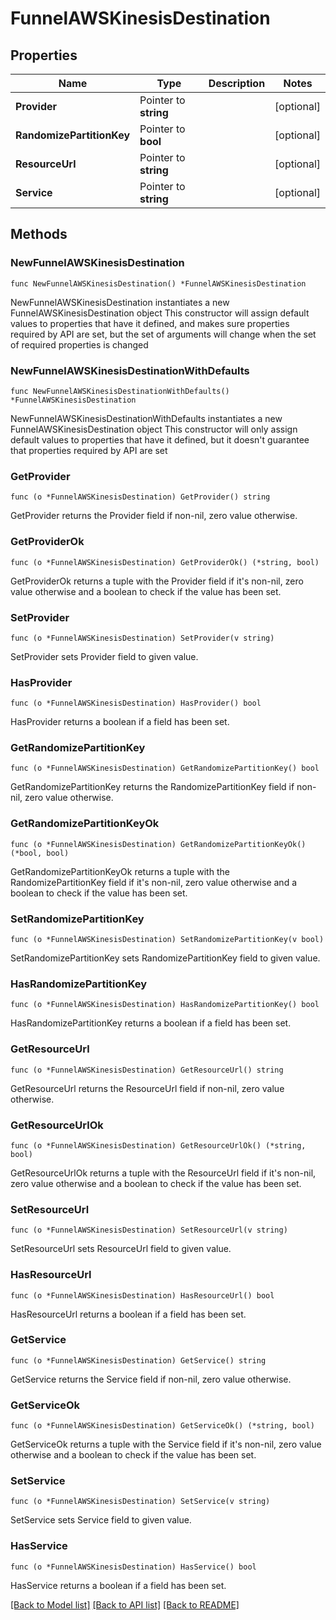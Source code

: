 # FunnelAWSKinesisDestination

## Properties

Name | Type | Description | Notes
------------ | ------------- | ------------- | -------------
**Provider** | Pointer to **string** |  | [optional] 
**RandomizePartitionKey** | Pointer to **bool** |  | [optional] 
**ResourceUrl** | Pointer to **string** |  | [optional] 
**Service** | Pointer to **string** |  | [optional] 

## Methods

### NewFunnelAWSKinesisDestination

`func NewFunnelAWSKinesisDestination() *FunnelAWSKinesisDestination`

NewFunnelAWSKinesisDestination instantiates a new FunnelAWSKinesisDestination object
This constructor will assign default values to properties that have it defined,
and makes sure properties required by API are set, but the set of arguments
will change when the set of required properties is changed

### NewFunnelAWSKinesisDestinationWithDefaults

`func NewFunnelAWSKinesisDestinationWithDefaults() *FunnelAWSKinesisDestination`

NewFunnelAWSKinesisDestinationWithDefaults instantiates a new FunnelAWSKinesisDestination object
This constructor will only assign default values to properties that have it defined,
but it doesn't guarantee that properties required by API are set

### GetProvider

`func (o *FunnelAWSKinesisDestination) GetProvider() string`

GetProvider returns the Provider field if non-nil, zero value otherwise.

### GetProviderOk

`func (o *FunnelAWSKinesisDestination) GetProviderOk() (*string, bool)`

GetProviderOk returns a tuple with the Provider field if it's non-nil, zero value otherwise
and a boolean to check if the value has been set.

### SetProvider

`func (o *FunnelAWSKinesisDestination) SetProvider(v string)`

SetProvider sets Provider field to given value.

### HasProvider

`func (o *FunnelAWSKinesisDestination) HasProvider() bool`

HasProvider returns a boolean if a field has been set.

### GetRandomizePartitionKey

`func (o *FunnelAWSKinesisDestination) GetRandomizePartitionKey() bool`

GetRandomizePartitionKey returns the RandomizePartitionKey field if non-nil, zero value otherwise.

### GetRandomizePartitionKeyOk

`func (o *FunnelAWSKinesisDestination) GetRandomizePartitionKeyOk() (*bool, bool)`

GetRandomizePartitionKeyOk returns a tuple with the RandomizePartitionKey field if it's non-nil, zero value otherwise
and a boolean to check if the value has been set.

### SetRandomizePartitionKey

`func (o *FunnelAWSKinesisDestination) SetRandomizePartitionKey(v bool)`

SetRandomizePartitionKey sets RandomizePartitionKey field to given value.

### HasRandomizePartitionKey

`func (o *FunnelAWSKinesisDestination) HasRandomizePartitionKey() bool`

HasRandomizePartitionKey returns a boolean if a field has been set.

### GetResourceUrl

`func (o *FunnelAWSKinesisDestination) GetResourceUrl() string`

GetResourceUrl returns the ResourceUrl field if non-nil, zero value otherwise.

### GetResourceUrlOk

`func (o *FunnelAWSKinesisDestination) GetResourceUrlOk() (*string, bool)`

GetResourceUrlOk returns a tuple with the ResourceUrl field if it's non-nil, zero value otherwise
and a boolean to check if the value has been set.

### SetResourceUrl

`func (o *FunnelAWSKinesisDestination) SetResourceUrl(v string)`

SetResourceUrl sets ResourceUrl field to given value.

### HasResourceUrl

`func (o *FunnelAWSKinesisDestination) HasResourceUrl() bool`

HasResourceUrl returns a boolean if a field has been set.

### GetService

`func (o *FunnelAWSKinesisDestination) GetService() string`

GetService returns the Service field if non-nil, zero value otherwise.

### GetServiceOk

`func (o *FunnelAWSKinesisDestination) GetServiceOk() (*string, bool)`

GetServiceOk returns a tuple with the Service field if it's non-nil, zero value otherwise
and a boolean to check if the value has been set.

### SetService

`func (o *FunnelAWSKinesisDestination) SetService(v string)`

SetService sets Service field to given value.

### HasService

`func (o *FunnelAWSKinesisDestination) HasService() bool`

HasService returns a boolean if a field has been set.


[[Back to Model list]](../README.md#documentation-for-models) [[Back to API list]](../README.md#documentation-for-api-endpoints) [[Back to README]](../README.md)



